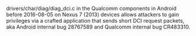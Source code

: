 drivers/char/diag/diag_dci.c in the Qualcomm components in Android before 2016-08-05 on Nexus 7 (2013) devices allows attackers to gain privileges via a crafted application that sends short DCI request packets, aka Android internal bug 28767589 and Qualcomm internal bug CR483310.
